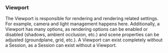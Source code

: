 ### Viewport

The Viewport is responsible for rendering and rendering related settings. For example, camera and light management happens here. Additionally, a Viewport has many options, as rendering options can be enabled or disabled (shadows, ambient occlusion, etc.) and scene properties can be adjusted (groundplane, grid, etc.). A Viewport can exist completely without a Session, as a Session can exist without a Viewport.